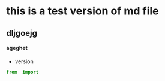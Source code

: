 # this is a test version of md file
## dljgoejg
#### ageghet
- version 

```python
from  import 
```
